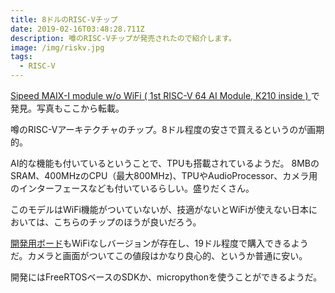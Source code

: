 ```yaml
---
title: 8ドルのRISC-Vチップ
date: 2019-02-16T03:48:28.711Z
description: 噂のRISC-Vチップが発売されたので紹介します。
image: /img/riskv.jpg
tags:
  - RISC-V
---
```

[Sipeed MAIX-I module w/o WiFi ( 1st RISC-V 64 AI Module, K210 inside )
](https://www.seeedstudio.com/Sipeed-MAIX-I-module-w-o-WiFi-1st-RISC-V-64-AI-Module-K210-insid-p-3210.html)で発見。写真もここから転載。

噂のRISC-Vアーキテクチャのチップ。8ドル程度の安さで買えるというのが画期的。

AI的な機能も付いているということで、TPUも搭載されているようだ。
8MBのSRAM、400MHzのCPU（最大800MHz)、TPUやAudioProcessor、カメラ用のインターフェースなども付いているらしい。盛りだくさん。

このモデルはWiFi機能がついていないが、技適がないとWiFiが使えない日本においては、こちらのチップのほうが良いだろう。

[開発用ボード](https://www.seeedstudio.com/Sipeed-M1-dock-suit-M1-dock-2-4-inch-LCD-OV2640-K210-Dev-Board-1st-RV64-AI-board-for-Edge-Computing-p-3211.html)もWiFiなしバージョンが存在し、19ドル程度で購入できるようだ。カメラと画面がついてこの値段はかなり良心的、というか普通に安い。

開発にはFreeRTOSベースのSDKか、micropythonを使うことができるようだ。
